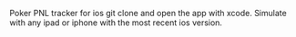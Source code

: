 Poker PNL tracker for ios 
git clone and open the app with xcode.
Simulate with any ipad or iphone with the most recent ios version.
